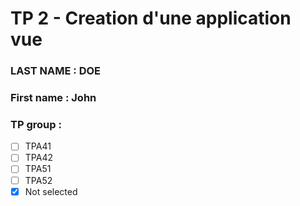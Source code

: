 # TP 2 - Creation d'une application vue

### LAST NAME : DOE
### First name : John
### TP group : 
- [ ] TPA41
- [ ] TPA42
- [ ] TPA51
- [ ] TPA52
- [x] Not selected

